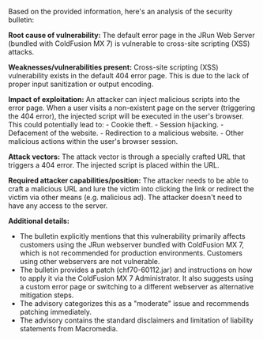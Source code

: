 Based on the provided information, here's an analysis of the security bulletin:

**Root cause of vulnerability:**
The default error page in the JRun Web Server (bundled with ColdFusion MX 7) is vulnerable to cross-site scripting (XSS) attacks.

**Weaknesses/vulnerabilities present:**
Cross-site scripting (XSS) vulnerability exists in the default 404 error page. This is due to the lack of proper input sanitization or output encoding.

**Impact of exploitation:**
An attacker can inject malicious scripts into the error page. When a user visits a non-existent page on the server (triggering the 404 error), the injected script will be executed in the user's browser. This could potentially lead to:
    - Cookie theft.
    - Session hijacking.
    - Defacement of the website.
    - Redirection to a malicious website.
    - Other malicious actions within the user's browser session.

**Attack vectors:**
The attack vector is through a specially crafted URL that triggers a 404 error. The injected script is placed within the URL.

**Required attacker capabilities/position:**
The attacker needs to be able to craft a malicious URL and lure the victim into clicking the link or redirect the victim via other means (e.g. malicious ad). The attacker doesn't need to have any access to the server.

**Additional details:**

* The bulletin explicitly mentions that this vulnerability primarily affects customers using the JRun webserver bundled with ColdFusion MX 7, which is not recommended for production environments. Customers using other webservers are not vulnerable.
* The bulletin provides a patch (chf70-60112.jar) and instructions on how to apply it via the ColdFusion MX 7 Administrator. It also suggests using a custom error page or switching to a different webserver as alternative mitigation steps.
* The advisory categorizes this as a "moderate" issue and recommends patching immediately.
* The advisory contains the standard disclaimers and limitation of liability statements from Macromedia.